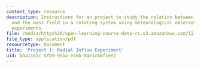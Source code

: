 ```yaml
---
content_type: resource
description: Instructions for an project to study the relation between the wind field
  and the mass field in a rotating system using meteorological observations and laboratory
  experiments.
file: /media/https%3A/open-learning-course-data-rc.s3.amazonaws.com/12-307-weather-and-climate-laboratory-spring-2009/bba1181c5fb995bae78b84e1c60f1ee2_radial_inflow.pdf
file_type: application/pdf
resourcetype: Document
title: 'Project 1: Radial Inflow Experiment'
uid: bba1181c-5fb9-95ba-e78b-84e1c60f1ee2
---
```

